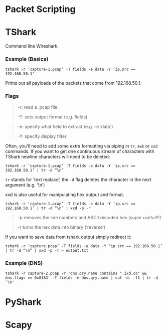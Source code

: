 # Packet Scripting

# TShark

Command line Wireshark.

### Example (Basics)

```
tshark -r ‘capture-1.pcap’ -T fields -e data -Y ‘ip.src == 192.168.50.1’ 
```

Prints out all payloads of the packets that come from 192.168.50.1.

### Flags
>-r: read a .pcap file.


>-T: sets output format (e.g. fields)


>-e: specify what field to extract (e.g. -e ‘data')


>-Y: specify display filter

Often, you’ll need to add some extra formatting via piping in ``tr``, ``awk`` or ``xxd`` commands. If you want to get one continuous stream of characters with TShark newline characters will need to be deleted:

```
tshark -r ‘capture-1.pcap’ -T fields -e data -Y ‘ip.src == 192.168.50.1’ | tr -d “\n”
```

``tr`` stands for ‘text replace’, the ``-d`` flag deletes the character in the next argument (e.g. ‘\n’)

xxd is also useful for manipulating hex output and format. 

```
tshark -r ‘capture-1.pcap’ -T fields -e data -Y ‘ip.src == 192.168.50.1’ | tr -d “\n” | xxd -p -r
```

>-p removes the line numbers and ASCII decoded hex (super useful!!!) 


>-r turns the hex data into binary (‘reverse’)

If you want to save data from tshark output simply redirect it:

```
tshark -r ‘capture.pcap’ -T fields -e data -Y ‘ip.src == 192.168.50.1’ | tr -d “\n” | xxd -p -r > output.txt
```

### Example (DNS)

```
tshark -r capture-2.pcap -Y 'dns.qry.name contains ".ixd.co" && dns.flags == 0x8183' -T fields -e dns.qry.name | cut -d. -f1 | tr -d '\n'
```

# PyShark

# Scapy
